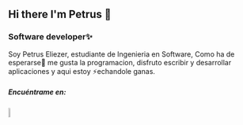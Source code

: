 ## Hi there I'm Petrus 👋
### Software developer✨
Soy Petrus Eliezer, estudiante de Ingenieria en Software, Como ha de esperarse🤔 me gusta la programacion, disfruto escribir y desarrollar aplicaciones y aqui estoy ⚡echandole ganas.

##### Encuéntrame en: 

<a href="https://linkedin.com/in/petrus-lora24" target="_blank"><img src="https://www.tacoma.uw.edu/sites/default/files/2023-07/LinkedIn_Logo_0.png" style="height: 7%; width:7%;"/></a>









<!--
**petruslora/petruslora** is a ✨ _special_ ✨ repository because its `README.md` (this file) appears on your GitHub profile.

Here are some ideas to get you started:

- 🔭 I’m currently working on ...
- 🌱 I’m currently learning ...
- 👯 I’m looking to collaborate on ...
- 🤔 I’m looking for help with ...
- 💬 Ask me about ...
- 📫 How to reach me: ...
- 😄 Pronouns: ...
- ⚡ Fun fact: ...
-->
